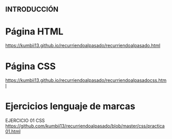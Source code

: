 ## INTRODUCCIÓN

# Página HTML
https://kumbii13.github.io/recurriendoalpasado/recurriendoalpasado.html

# Página CSS
https://kumbii13.github.io/recurriendoalpasado/recurriendoalpasadocss.html

# Ejercicios lenguaje de marcas

EJERCICIO 01 CSS
https://github.com/kumbii13/recurriendoalpasado/blob/master/css/practica01.html

